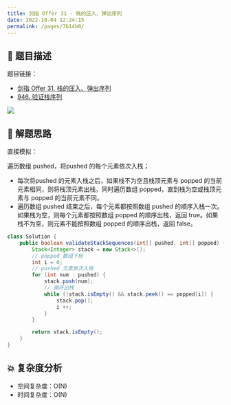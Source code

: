 ```yaml
---
title: 剑指 Offer 31 - 栈的压入、弹出序列
date: 2022-10-04 12:24:15
permalink: /pages/7b14b0/
---
```

## 📃 题目描述

题目链接：

- [剑指 Offer 31. 栈的压入、弹出序列](https://leetcode.cn/problems/zhan-de-ya-ru-dan-chu-xu-lie-lcof/)
- [946. 验证栈序列](https://leetcode.cn/problems/validate-stack-sequences/)

![](https://cs-wiki.oss-cn-shanghai.aliyuncs.com/img/image-20221004122436798.png)

## 🔔 解题思路

直接模拟：

遍历数组 pushed，将pushed 的每个元素依次入栈；

- 每次将pushed 的元素入栈之后，如果栈不为空且栈顶元素与 popped 的当前元素相同，则将栈顶元素出栈，同时遍历数组  popped，直到栈为空或栈顶元素与 popped 的当前元素不同。
- 遍历数组 pushed 结束之后，每个元素都按照数组 pushed 的顺序入栈一次。如果栈为空，则每个元素都按照数组 popped 的顺序出栈，返回 true。如果栈不为空，则元素不能按照数组 popped 的顺序出栈，返回 false。


```java
class Solution {
    public boolean validateStackSequences(int[] pushed, int[] popped) {
        Stack<Integer> stack = new Stack<>();
        // popped 数组下标
        int i = 0;
        // pushed 元素依次入栈
        for (int num : pushed) {
            stack.push(num);
            // 循环出栈
            while (!stack.isEmpty() && stack.peek() == popped[i]) {
                stack.pop();
                i ++;
            }
        }

        return stack.isEmpty();
    }
}
```

## 💥 复杂度分析

- 空间复杂度：O(N)
- 时间复杂度：O(N)